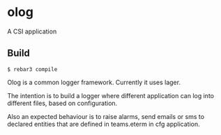 olog
=====

A CSI application

Build
-----

    $ rebar3 compile

Olog is a common logger framework. Currently it uses lager.

The intention is to build a logger where different application can log into
different files, based on configuration.

Also an expected behaviour is to raise alarms, send emails or sms to declared
entities that are defined in teams.eterm in cfg application.